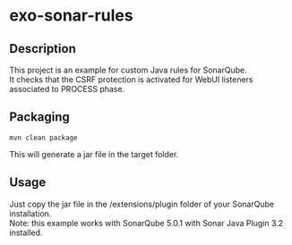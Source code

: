 # exo-sonar-rules

## Description
This project is an example for custom Java rules for SonarQube.  
It checks that the CSRF protection is activated for WebUI listeners associated to PROCESS phase.  

## Packaging
```maven
mvn clean package
```
This will generate a jar file in the target folder.

## Usage
Just copy the jar file in the /extensions/plugin folder of your SonarQube installation.  
Note: this example works with SonarQube 5.0.1 with Sonar Java Plugin 3.2 installed.  
